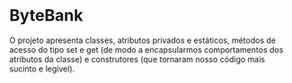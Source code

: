 # ByteBank

O projeto apresenta classes, atributos privados e estáticos, métodos de acesso do tipo set e get (de modo a encapsularmos comportamentos dos atributos da classe) e construtores (que tornaram nosso código mais sucinto e legível).
